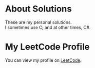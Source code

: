 # About Solutions

These are my personal solutions.  
I sometimes use C; and at other times, C#.

# My LeetCode Profile

You can view my profile on [LeetCode](https://leetcode.com/u/umutyurdugul/).
